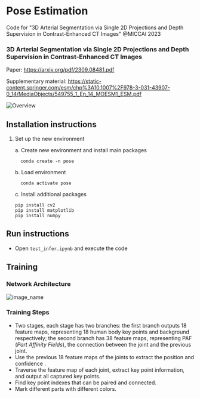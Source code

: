 # Pose Estimation
Code for "3D Arterial Segmentation via Single 2D Projections and Depth Supervision in Contrast-Enhanced CT Images" @MICCAI 2023

### 3D Arterial Segmentation via Single 2D Projections and Depth Supervision in Contrast-Enhanced CT Images

Paper: https://arxiv.org/pdf/2309.08481.pdf

Supplementary material: https://static-content.springer.com/esm/chp%3A10.1007%2F978-3-031-43907-0_14/MediaObjects/549755_1_En_14_MOESM1_ESM.pdf

<img title="Overview" alt="Overview" src="graphical_abstract.jpg">


## Installation instructions

1. Set up the new environment

    a. Create new environment and install main packages
    ```
      conda create -n pose
    ```
    b. Load environment
    ```
      conda activate pose
    ```
    c. Install additional packages
      ```
      pip install cv2
      pip install matplotlib
      pip install numpy
      ```

## Run instructions
- Open `test_infer.ipynb` and execute the code

## Training

### Network Architecture
![image_name](https://github.com/WendyJ22/Pose_Estimation/blob/main/readme/architecture.png)

### Training Steps 
- Two stages, each stage has two branches: the first branch outputs 18 feature maps, representing 18 human body key points and background respectively; the second branch has 38 feature maps, representing PAF (_Part Affinity Fields_), the connection between the joint and the previous joint.
- Use the previous 18 feature maps of the joints to extract the position and confidence .
- Traverse the feature map of each joint, extract key point information, and output all captured key points.
- Find key point indexes that can be paired and connected. 
- Mark different parts with different colors.


